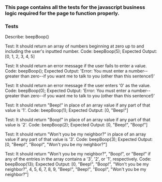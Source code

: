 ### This page contains all the tests for the javascript business logic required for the page to function properly.

### Tests

Describe: beepBoop()

Test: It should return an array of numbers beginning at zero up to and including the user's inputted number.
Code: beepBoop(5);
Expected Output: [0, 1, 2, 3, 4, 5]

Test: It should return an error message if the user fails to enter a value.
Code: beepBoop();
Expected Output: 'Error: You must enter a number--greater than zero--if you want me to talk to you (other than this sentence!)'

Test: It should return an error message if the user enters '0' as the value.
Code: beepBoop(0);
Expected Output: 'Error: You must enter a number--greater than zero--if you want me to talk to you (other than this sentence!)'

Test: It should return "Beep!" in place of an array value if any part of that value is '1'.
Code: beepBoop(1);
Expected Output: [0, "Beep!"]

Test: It should return "Boop!" in place of an array value if any part of that value is '2'.
Code: beepBoop(2);
Expected Output: [0, "Beep!", "Boop!"]

Test: It should return "Won't you be my neighbor?" in place of an array value if any part of that value is '3'.
Code: beepBoop(3);
Expected Output: [0, "Beep!", "Boop!", "Won't you be my neighbor?"]

Test: It should return "Won't you be my neighbor?", "Boop!", or "Beep!" if any of the entries in the array contains a '3', '2', or '1', respectively.
Code: beepBoop(13);
Expected Output: [0, "Beep!", "Boop!", "Won't you be my neighbor?", 4, 5, 6, 7, 8, 9, "Beep!", "Beep!", "Boop!", "Won't you be my neighbor?"]
